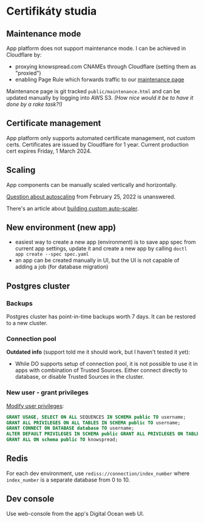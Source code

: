 # Certifikáty studia

## Maintenance mode
App platform does not support maintenance mode. I can be achieved in Cloudflare by:
- proxying knowspread.com CNAMEs through Cloudflare (setting them as "proxied")
- enabling Page Rule which forwards traffic to our [maintenance page](http://s3-eu-west-1.amazonaws.com/knowspread.production/heroku-error-pages/maintenance.html)

Maintenance page is git tracked `public/maintenance.html` and can be updated manually by logging into AWS S3. *(How nice would it be to have it done by a rake task?!)*

## Certificate management
App platform only supports automated certificate management, not custom certs.
Certificates are issued by Cloudflare for 1 year. Current production cert expires Friday, 1 March 2024.

## Scaling
App components can be manually scaled vertically and horizontally.

[Question about autoscaling](https://www.digitalocean.com/community/questions/does-appl-platform-support-auto-scaling) from February 25, 2022 is unanswered.

There's an article about [building custom auto-scaler](https://pqvst.com/2021/09/30/digitalocean-app-platform/#building-an-auto-scaler).


## New environment (new app)
- easiest way to create a new app (environment) is to save app spec from current app settings, update it and create a new app by calling `doctl app create --spec spec.yaml`
- an app can be created manually in UI, but the UI is not capable of adding a job (for database migration)

## Postgres cluster
### Backups
Postgres cluster has point-in-time backups worth 7 days. It can be restored to a new cluster.
### Connection pool
**Outdated info** (support told me it should work, but I haven't tested it yet):
- While DO supports setup of connection pool, it is not possible to use it in apps with combination of Trusted Sources. Either connect directly to database, or disable Trusted Sources in the cluster.

### New user - grant privileges
[Modify user privileges](https://docs.digitalocean.com/products/databases/postgresql/how-to/modify-user-privileges/):

```sql
GRANT USAGE, SELECT ON ALL SEQUENCES IN SCHEMA public TO username;
GRANT ALL PRIVILEGES ON ALL TABLES IN SCHEMA public TO username;
GRANT CONNECT ON DATABASE database TO username;
ALTER DEFAULT PRIVILEGES IN SCHEMA public GRANT ALL PRIVILEGES ON TABLES TO development;
GRANT ALL ON schema public TO knowspread;
```

## Redis
For each dev environment, use `rediss://connection/index_number` where `index_number` is a separate database from 0 to 10.

## Dev console
Use web-console from the app's Digital Ocean web UI.
